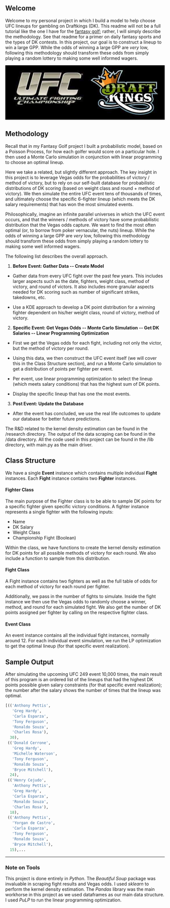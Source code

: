 ## Welcome

Welcome to my personal project in which I build a model to help choose UFC lineups for gambling on Draftkings (DK). This readme will not be a full tutorial like the one I have for the [fantasy golf](https://github.com/cschoeny/personal-projects/tree/ufc/Fantasy-Golf-Forecasting); rather, I will simply describe the methodology. See that readme for a primer on daily fantasy sports and the types of DK contests. In this project, our goal is to construct a lineup to win a large GPP. While the odds of winning a large GPP are _very_ low, following this methodology should transform these odds from simply playing a random lottery to making some well informed wagers.

![UFC_DK_pic](images/ufc_dk.png)

## Methodology

Recall that in my Fantasy Golf project I built a probabilistic model, based on a Poisson Process, for how each golfer would score on a particular hole. I then used a Monte Carlo simulation in conjunction with linear programming to choose an optimal lineup.

Here we take a related, but slightly different approach. The key insight in this project is to leverage Vegas odds for the probabilities of victory / method of victory, but to rely on our self-built database for probabilistic distributions of DK scoring (based on weight class and round + method of victory). We then simulate the entire UFC event tens of thousands of times, and ultimately choose the specific 6-fighter lineup (which meets the DK salary requirements) that has won the most simulated events.

Philosophically, imagine an infinite parallel universes in which the UFC event occurs, and that the winners / methods of victory have some probabilistic distribution that the Vegas odds capture. We want to find the most often optimal (or, to borrow from poker vernacular, the nuts) lineup. While the odds of winning a large GPP are _very_ low, following this methodology should transform these odds from simply playing a random lottery to making some well informed wagers.

The following list describes the overall approach.

1. **Before Event: Gather Data -- Create Model**
* Gather data from every UFC fight over the past few years. This includes larger aspects such as the date, fighters, weight class, method of victory, and round of victors. It also includes more granular aspects needed for DK scoring such as number of significant strikes, takedowns, etc.

* Use a KDE approach to develop a DK point distribution for a winning fighter dependent on his/her weight class, round of victory, method of victory.

2. **Specific Event: Get Vegas Odds -- Monte Carlo Simulation -- Get DK Salaries -- Linear Programming Optimization**

* First we get the Vegas odds for each fight, including not only the victor, but the method of victory per round.

* Using this data, we then construct the UFC event itself (we will cover this in the Class Structure section), and run a Monte Carlo simulation to get a distribution of points per fighter per event.

* Per event, use linear programming optimization to select the lineup (which meets salary conditions) that has the highest sum of DK points.

* Display the specific lineup that has one the most events.

3. **Post Event: Update the Database**

* After the event has concluded, we use the real life outcomes to update our database for better future predictions.

The R&D related to the kernel density estimation can be found in the /research directory. The output of the data scraping can be found in the /data directory. All the code used in this project can be found in the /lib directory, with main.py as the main driver.

## Class Structure
We have a single **Event** instance which contains multiple individual **Fight** instances. Each **Fight** instance contains two **Fighter** instances.

#### Fighter Class
The main purpose of the Fighter class is to be able to sample DK points for a specific fighter given specific victory conditions. A fighter instance represents a single fighter with the following inputs:
* Name
* DK Salary
* Weight Class
* Championship Fight (Boolean)

Within the class, we have functions to create the kernel density estimation for DK points for all possible methods of victory for each round. We also include a function to sample from this distribution.

#### Fight Class
A Fight instance contains two fighters as well as the full table of odds for each method of victory for each round per fighter.

Additionally, we pass in the number of fights to simulate. Inside the fight instance we then use the Vegas odds to randomly choose a winner, method, and round for each simulated fight. We also get the number of DK points assigned per fighter by calling on the respective fighter class.

#### Event Class
An event instance contains all the individual fight instances, normally around 12. For each individual event simulation, we run the LP optimization to get the optimal lineup (for that specific event realization).

## Sample Output
After simulating the upcoming UFC 249 event 10,000 times, the main result of this program is an ordered list of the lineups that had the highest DK points possible given salary constraints (for that specific event realization); the number after the salary shows the number of times that the lineup was optimal.
```python
[(('Anthony Pettis',
   'Greg Hardy',
   'Carla Esparza',
   'Tony Ferguson',
   'Ronaldo Souza',
   'Charles Rosa'),
  30),
 (('Donald Cerrone',
   'Greg Hardy',
   'Michelle Waterson',
   'Tony Ferguson',
   'Ronaldo Souza',
   'Bryce Mitchell'),
  24),
 (('Henry Cejudo',
   'Anthony Pettis',
   'Greg Hardy',
   'Carla Esparza',
   'Ronaldo Souza',
   'Charles Rosa'),
  18),
 (('Anthony Pettis',
   'Yorgan de Castro',
   'Carla Esparza',
   'Tony Ferguson',
   'Ronaldo Souza',
   'Bryce Mitchell'),
  15),...
```
___

### Note on Tools

This project is done entirely in _Python_. The _Beautiful Soup_ package was invaluable in scraping fight results and Vegas odds. I used _sklearn_ to perform the kernel density estimation. The _Pandas_ library was the main workhorse in this project as we used dataframes as our main data structure. I used _PuLP_ to run the linear programming optimization.
